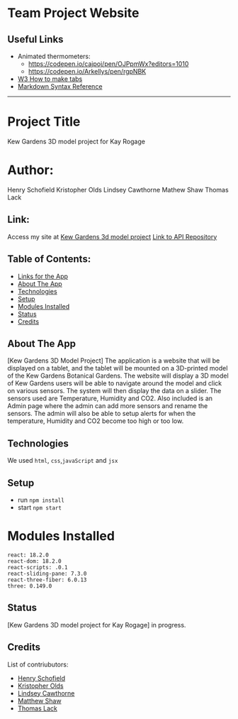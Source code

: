 # Team Project Website

## Useful Links

- Animated thermometers: 
    - https://codepen.io/cajpoj/pen/OJPpmWx?editors=1010 
    - https://codepen.io/Arkellys/pen/rgpNBK
- [W3 How to make tabs](https://www.w3schools.com/howto/howto_js_tabs.asp)
- [Markdown Syntax Reference](https://www.markdownguide.org/basic-syntax/)

-----------------------------------------------------------------------------------------
# Project Title
Kew Gardens 3D model project for Kay Rogage

# Author:
Henry Schofield
Kristopher Olds
Lindsey Cawthorne
Mathew Shaw
Thomas Lack

## Link:
Access my site at [Kew Gardens 3d model project](http://example.com/)
[Link to API Repository](https://github.com/nu-team-project/api)

## Table of Contents:
- [Links for the App](#link)
- [About The App](#about-the-app)
- [Technologies](#technologies)
- [Setup](#setup)
- [Modules Installed](#modules-installed)
- [Status](#status)
- [Credits](#credits)

## About The App
[Kew Gardens 3D Model Project] 
The application is a website that will be displayed on a tablet, and the tablet will be mounted on a 3D-printed model of the Kew Gardens Botanical Gardens. The website will display a 3D model of Kew Gardens users will be able to navigate around the model and click on various sensors. The system will then display the data on a slider. The sensors used are Temperature, Humidity and CO2. Also included is an Admin page where the admin can add more sensors and rename the sensors. The admin will also be able to setup alerts for when the temperature, Humidity and CO2 become too high or too low. 

## Technologies
We used `html`, `css`,`javaScript` and `jsx`

## Setup
- run `npm install`
- start `npm start`

# Modules Installed
    react: 18.2.0
    react-dom: 18.2.0
    react-scripts: .0.1
    react-sliding-pane: 7.3.0
    react-three-fiber: 6.0.13
    three: 0.149.0
    
## Status
[Kew Gardens 3D model project for Kay Rogage] in progress.

## Credits
List of contriubutors:
- [Henry Schofield](example.com)
- [Kristopher Olds](example.com)
- [Lindsey Cawthorne](example.com)
- [Matthew Shaw](example.com)
- [Thomas Lack](example.com)
